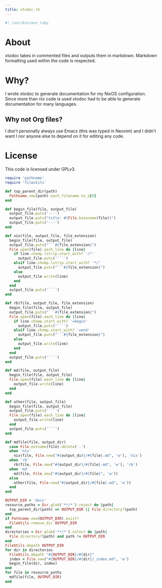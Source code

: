 ```yaml
---
title: xtodoc.rb
---
```

```rb
#! /usr/bin/env ruby
```
  # About
  xtodoc takes in commented files and outputs them in markdown. Markdown formatting used
  within the code is respected.

  # Why?
  I wrote xtodoc to generate documentation for my NixOS configuration. Since more than
  nix code is used xtodoc had to be able to generate documentation for many
  languages.
  ## Why not Org files?
  I don't personally always use Emacs (this was typed in Neovim) and I didn't want I nor
  anyone else to depend on it for editing any code.

  # License
  This code is licensed under GPLv3.
```rb
require 'pathname'
require 'fileutils'

def top_parent_dir(path)
  Pathname.new(path).each_filename.to_a[0]
end

def begin_file(file, output_file)
  output_file.puts('---')
  output_file.puts("title: #{File.basename(file)}")
  output_file.puts('---')
end

def nix(file, output_file, file_extension)
  begin_file(file, output_file)
  output_file.puts("```#{file_extension}")
  File.open(file).each_line do |line|
    if line.chomp.lstrip.start_with? '/*'
      output_file.puts('```')
    elsif line.chomp.lstrip.start_with? '*/'
      output_file.puts("```#{file_extension}")
    else
      output_file.write(line)
    end
  end
  output_file.puts('```')
end

def rb(file, output_file, file_extension)
  begin_file(file, output_file)
  output_file.puts("```#{file_extension}")
  File.open(file).each_line do |line|
    if line.chomp.start_with? '=begin'
      output_file.puts('```')
    elsif line.chomp.start_with? '=end'
      output_file.puts("```#{file_extension}")
    else
      output_file.write(line)
    end
  end
  output_file.puts('```')
end

def md(file, output_file)
  begin_file(file, output_file)
  File.open(file).each_line do |line|
    output_file.write(line)
  end
end

def other(file, output_file)
  begin_file(file, output_file)
  output_file.puts('```')
  File.open(file).each_line do |line|
    output_file.write(line)
  end
  output_file.puts('```')
end

def mdfile(file, output_dir)
  case File.extname(file).delete('.')
  when 'nix'
    nix(file, File.new("#{output_dir}/#{file}.md", 'w'), 'nix')
  when 'rb'
    rb(file, File.new("#{output_dir}/#{file}.md", 'w'), 'rb')
  when 'md'
    md(file, File.new("#{output_dir}/#{file}", 'w'))
  else
    other(file, File.new("#{output_dir}/#{file}.md", 'w'))
  end
end

OUTPUT_DIR = 'docs'
resource_paths = Dir.glob('**/*').reject do |path|
  top_parent_dir(path) == OUTPUT_DIR || File.directory?(path)
end
if Pathname.new(OUTPUT_DIR).exist?
  FileUtils.remove_dir OUTPUT_DIR
end
directories = Dir.glob('**/*').select do |path|
  File.directory?(path) and path != OUTPUT_DIR
end
FileUtils.mkpath OUTPUT_DIR
for dir in directories
  FileUtils.mkpath "#{OUTPUT_DIR}/#{dir}"
  index = File.new("#{OUTPUT_DIR}/#{dir}/_index.md", 'w')
  begin_file(dir, index)
end
for file in resource_paths
  mdfile(file, OUTPUT_DIR)
end
```
